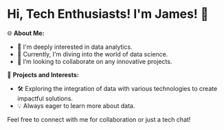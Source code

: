 # Hi, Tech Enthusiasts! I'm James! 👋

🌐 **About Me:**
- 👀 I'm deeply interested in data analytics.
- 🌱 Currently, I'm diving into the world of data science.
- 🤝 I’m looking to collaborate on any innovative projects.

💼 **Projects and Interests:**
- 🛠 Exploring the integration of data with various technologies to create impactful solutions.
- 💡 Always eager to learn more about data.

Feel free to connect with me for collaboration or just a tech chat!
